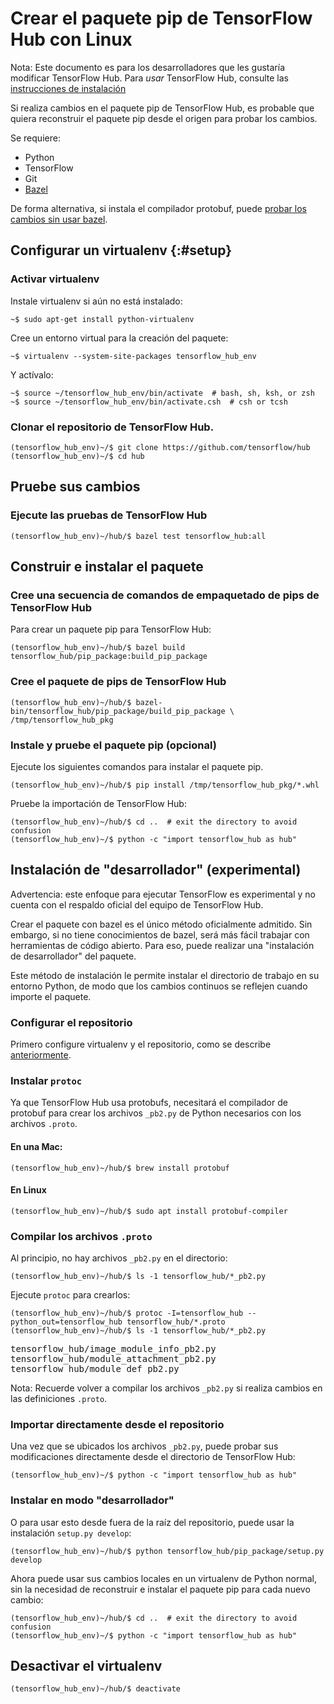 <!-- Copyright 2018 The TensorFlow Hub Authors. All Rights Reserved.

Licensed under the Apache License, Version 2.0 (the "License");
you may not use this file except in compliance with the License.
You may obtain a copy of the License at

    http://www.apache.org/licenses/LICENSE-2.0

Unless required by applicable law or agreed to in writing, software
distributed under the License is distributed on an "AS IS" BASIS,
WITHOUT WARRANTIES OR CONDITIONS OF ANY KIND, either express or implied.
See the License for the specific language governing permissions and
limitations under the License.
=============================================================================-->

# Crear el paquete pip de TensorFlow Hub con Linux

Nota: Este documento es para los desarrolladores que les gustaría modificar TensorFlow Hub. Para *usar* TensorFlow Hub, consulte las [instrucciones de instalación](installation.md)

Si realiza cambios en el paquete pip de TensorFlow Hub, es probable que quiera reconstruir el paquete pip desde el origen para probar los cambios.

Se requiere:

- Python
- TensorFlow
- Git
- [Bazel](https://docs.bazel.build/versions/master/install.html)

De forma alternativa, si instala el compilador protobuf, puede [probar los cambios sin usar bazel](#develop).

## Configurar un virtualenv {:#setup}

### Activar virtualenv

Instale virtualenv si aún no está instalado:

```shell
~$ sudo apt-get install python-virtualenv
```

Cree un entorno virtual para la creación del paquete:

```shell
~$ virtualenv --system-site-packages tensorflow_hub_env
```

Y actívalo:

```shell
~$ source ~/tensorflow_hub_env/bin/activate  # bash, sh, ksh, or zsh
~$ source ~/tensorflow_hub_env/bin/activate.csh  # csh or tcsh
```

### Clonar el repositorio de TensorFlow Hub.

```shell
(tensorflow_hub_env)~/$ git clone https://github.com/tensorflow/hub
(tensorflow_hub_env)~/$ cd hub
```

## Pruebe sus cambios

### Ejecute las pruebas de TensorFlow Hub

```shell
(tensorflow_hub_env)~/hub/$ bazel test tensorflow_hub:all
```

## Construir e instalar el paquete

### Cree una secuencia de comandos de empaquetado de pips de TensorFlow Hub

Para crear un paquete pip para TensorFlow Hub:

```shell
(tensorflow_hub_env)~/hub/$ bazel build tensorflow_hub/pip_package:build_pip_package
```

### Cree el paquete de pips de TensorFlow Hub

```shell
(tensorflow_hub_env)~/hub/$ bazel-bin/tensorflow_hub/pip_package/build_pip_package \
/tmp/tensorflow_hub_pkg
```

### Instale y pruebe el paquete pip (opcional)

Ejecute los siguientes comandos para instalar el paquete pip.

```shell
(tensorflow_hub_env)~/hub/$ pip install /tmp/tensorflow_hub_pkg/*.whl
```

Pruebe la importación de TensorFlow Hub:

```shell
(tensorflow_hub_env)~/hub/$ cd ..  # exit the directory to avoid confusion
(tensorflow_hub_env)~/$ python -c "import tensorflow_hub as hub"
```

## Instalación de "desarrollador" (experimental)

<a id="develop"></a>

Advertencia: este enfoque para ejecutar TensorFlow es experimental y no cuenta con el respaldo oficial del equipo de TensorFlow Hub.

Crear el paquete con bazel es el único método oficialmente admitido. Sin embargo, si no tiene conocimientos de bazel, será más fácil trabajar con herramientas de código abierto. Para eso, puede realizar una "instalación de desarrollador" del paquete.

Este método de instalación le permite instalar el directorio de trabajo en su entorno Python, de modo que los cambios continuos se reflejen cuando importe el paquete.

### Configurar el repositorio

Primero configure virtualenv y el repositorio, como se describe [anteriormente](#setup).

### Instalar `protoc`

Ya que TensorFlow Hub usa protobufs, necesitará el compilador de protobuf para crear los archivos `_pb2.py` de Python necesarios con los archivos `.proto`.

#### En una Mac:

```
(tensorflow_hub_env)~/hub/$ brew install protobuf
```

#### En Linux

```
(tensorflow_hub_env)~/hub/$ sudo apt install protobuf-compiler
```

### Compilar los archivos `.proto`

Al principio, no hay archivos `_pb2.py` en el directorio:

```
(tensorflow_hub_env)~/hub/$ ls -1 tensorflow_hub/*_pb2.py
```

Ejecute `protoc` para crearlos:

```
(tensorflow_hub_env)~/hub/$ protoc -I=tensorflow_hub --python_out=tensorflow_hub tensorflow_hub/*.proto
(tensorflow_hub_env)~/hub/$ ls -1 tensorflow_hub/*_pb2.py
```

<pre>tensorflow_hub/image_module_info_pb2.py
tensorflow_hub/module_attachment_pb2.py
tensorflow_hub/module_def_pb2.py
</pre>

Nota: Recuerde volver a compilar los archivos `_pb2.py` si realiza cambios en las definiciones `.proto`.

### Importar directamente desde el repositorio

Una vez que se ubicados los archivos `_pb2.py`, puede probar sus modificaciones directamente desde el directorio de TensorFlow Hub:

```
(tensorflow_hub_env)~/$ python -c "import tensorflow_hub as hub"
```

### Instalar en modo "desarrollador"

O para usar esto desde fuera de la raíz del repositorio, puede usar la instalación `setup.py develop`:

```
(tensorflow_hub_env)~/hub/$ python tensorflow_hub/pip_package/setup.py develop
```

Ahora puede usar sus cambios locales en un virtualenv de Python normal, sin la necesidad de reconstruir e instalar el paquete pip para cada nuevo cambio:

```shell
(tensorflow_hub_env)~/hub/$ cd ..  # exit the directory to avoid confusion
(tensorflow_hub_env)~/$ python -c "import tensorflow_hub as hub"
```

## Desactivar el virtualenv

```shell
(tensorflow_hub_env)~/hub/$ deactivate
```
